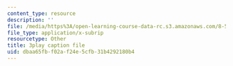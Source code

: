 ```yaml
---
content_type: resource
description: ''
file: /media/https%3A/open-learning-course-data-rc.s3.amazonaws.com/8-591j-systems-biology-fall-2014/dbaa65fbf02af24e5cfb31b4292180b4_gc3O2sKIsX4.srt
file_type: application/x-subrip
resourcetype: Other
title: 3play caption file
uid: dbaa65fb-f02a-f24e-5cfb-31b4292180b4
---
```

